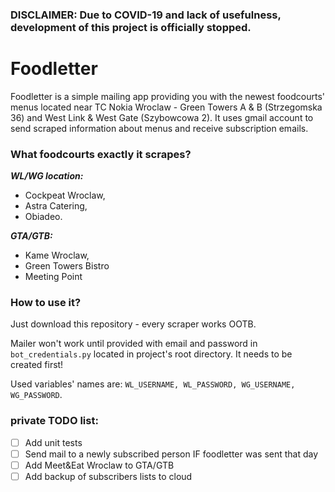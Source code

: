 ### DISCLAIMER: Due to COVID-19 and lack of usefulness, development of this project is officially stopped.

# Foodletter
Foodletter is a simple mailing app providing you with the newest foodcourts' menus located near TC Nokia Wroclaw - Green Towers A & B (Strzegomska 36) and West Link & West Gate (Szybowcowa 2). 
It uses gmail account to send scraped information about menus and receive subscription emails.

### What foodcourts exactly it scrapes?
***WL/WG location:***
- Cockpeat Wroclaw,
- Astra Catering,
- Obiadeo.

***GTA/GTB:***
- Kame Wroclaw,
- Green Towers Bistro
- Meeting Point

### How to use it?
Just download this repository - every scraper works OOTB.

Mailer won't work until provided with email and password in `bot_credentials.py` located in project's root directory. It needs to be created first!

Used variables' names are: `WL_USERNAME, WL_PASSWORD, WG_USERNAME, WG_PASSWORD`.
### private TODO list:
- [ ] Add unit tests
- [ ] Send mail to a newly subscribed person IF foodletter was sent that day
- [ ] Add Meet&Eat Wroclaw to GTA/GTB 
- [ ] Add backup of subscribers lists to cloud
